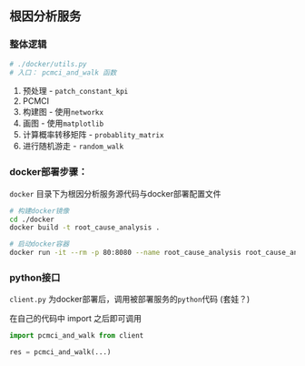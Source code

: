## 根因分析服务

### 整体逻辑

```python
# ./docker/utils.py
# 入口： pcmci_and_walk 函数
```

1. 预处理 - `patch_constant_kpi`
2. PCMCI
3. 构建图 - 使用`networkx`
4. 画图 - 使用`matplotlib`
5. 计算概率转移矩阵 - `probablity_matrix`
6. 进行随机游走 - `random_walk`

### docker部署步骤：

`docker` 目录下为根因分析服务源代码与docker部署配置文件

```bash
# 构建docker镜像
cd ./docker
docker build -t root_cause_analysis .

# 启动docker容器
docker run -it --rm -p 80:8080 --name root_cause_analysis root_cause_analysis
```

### python接口

`client.py` 为docker部署后，调用被部署服务的`python`代码 (套娃？)

在自己的代码中 import 之后即可调用

```python
import pcmci_and_walk from client

res = pcmci_and_walk(...)
```